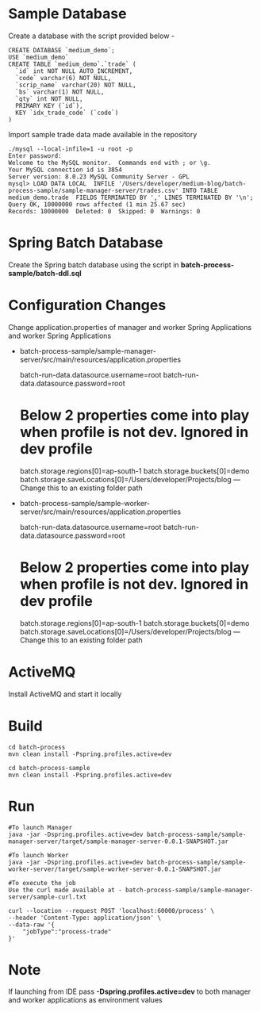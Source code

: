 # Sample Database

Create a database with the script provided below -

	CREATE DATABASE `medium_demo`;
	USE `medium_demo`
	CREATE TABLE `medium_demo`.`trade` (
	  `id` int NOT NULL AUTO_INCREMENT,
	  `code` varchar(6) NOT NULL,
	  `scrip_name` varchar(20) NOT NULL,
	  `bs` varchar(1) NOT NULL,
	  `qty` int NOT NULL,
	  PRIMARY KEY (`id`),
	  KEY `idx_trade_code` (`code`)
	) 

Import sample trade data made available in the repository

	./mysql --local-infile=1 -u root -p 
	Enter password: 
	Welcome to the MySQL monitor.  Commands end with ; or \g.
	Your MySQL connection id is 3854
	Server version: 8.0.23 MySQL Community Server - GPL
	mysql> LOAD DATA LOCAL  INFILE '/Users/developer/medium-blog/batch-process-sample/sample-manager-server/trades.csv' INTO TABLE medium_demo.trade  FIELDS TERMINATED BY ',' LINES TERMINATED BY '\n';
	Query OK, 10000000 rows affected (1 min 25.67 sec)
	Records: 10000000  Deleted: 0  Skipped: 0  Warnings: 0
	

# Spring Batch Database

Create the Spring batch database using the script in **batch-process-sample/batch-ddl.sql**

# Configuration Changes

Change application.properties of manager and worker Spring Applications and worker Spring Applications

* batch-process-sample/sample-manager-server/src/main/resources/application.properties

	batch-run-data.datasource.username=root	
	batch-run-data.datasource.password=root
	# Below 2 properties come into play when profile is not dev. Ignored in dev profile
	batch.storage.regions[0]=ap-south-1
	batch.storage.buckets[0]=demo
	batch.storage.saveLocations[0]=/Users/developer/Projects/blog  — Change this to an existing folder path

* batch-process-sample/sample-worker-server/src/main/resources/application.properties

	batch-run-data.datasource.username=root	
	batch-run-data.datasource.password=root
	# Below 2 properties come into play when profile is not dev. Ignored in dev profile
	batch.storage.regions[0]=ap-south-1
	batch.storage.buckets[0]=demo
	batch.storage.saveLocations[0]=/Users/developer/Projects/blog  — Change this to an existing folder path

# ActiveMQ
Install ActiveMQ and start it locally

# Build
	
	cd batch-process
	mvn clean install -Pspring.profiles.active=dev

	cd batch-process-sample
	mvn clean install -Pspring.profiles.active=dev

# Run

	#To launch Manager
	java -jar -Dspring.profiles.active=dev batch-process-sample/sample-manager-server/target/sample-manager-server-0.0.1-SNAPSHOT.jar
	
	#To launch Worker
	java -jar -Dspring.profiles.active=dev batch-process-sample/sample-worker-server/target/sample-worker-server-0.0.1-SNAPSHOT.jar
	
	#To execute the job
	Use the curl made available at - batch-process-sample/sample-manager-server/sample-curl.txt
	
	curl --location --request POST 'localhost:60000/process' \
	--header 'Content-Type: application/json' \
	--data-raw '{
	    "jobType":"process-trade"
	}'

# Note
If launching from IDE pass **-Dspring.profiles.active=dev** to both manager and worker applications as environment values
